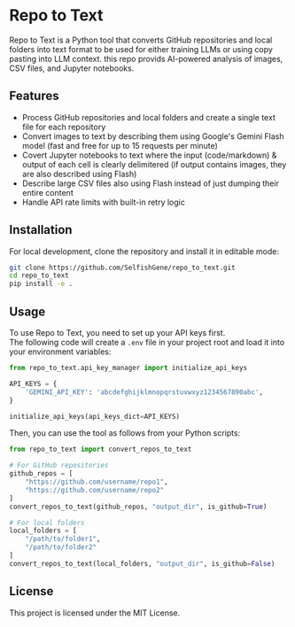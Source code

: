 # Repo to Text

Repo to Text is a Python tool that converts GitHub repositories and local folders into text format to be used for either training LLMs or using copy pasting into LLM context. this repo provids AI-powered analysis of images, CSV files, and Jupyter notebooks.

## Features

- Process GitHub repositories and local folders and create a single text file for each repository
- Convert images to text by describing them using Google's Gemini Flash model (fast and free for up to 15 requests per minute)
- Covert Jupyter notebooks to text where the input (code/markdown) & output of each cell is clearly delimitered (if output contains images, they are also described using Flash)
- Describe large CSV files also using Flash instead of just dumping their entire content
- Handle API rate limits with built-in retry logic

## Installation

For local development, clone the repository and install it in editable mode:

```bash
git clone https://github.com/SelfishGene/repo_to_text.git
cd repo_to_text
pip install -e .
```

## Usage

To use Repo to Text, you need to set up your API keys first.  
The following code will create a `.env` file in your project root and load it into your environment variables:

```python
from repo_to_text.api_key_manager import initialize_api_keys

API_KEYS = {
    'GEMINI_API_KEY': 'abcdefghijklmnopqrstuvwxyz1234567890abc',
}

initialize_api_keys(api_keys_dict=API_KEYS)
```

Then, you can use the tool as follows from your Python scripts:

```python
from repo_to_text import convert_repos_to_text

# For GitHub repositories
github_repos = [
    "https://github.com/username/repo1",
    "https://github.com/username/repo2"
]
convert_repos_to_text(github_repos, "output_dir", is_github=True)

# For local folders
local_folders = [
    "/path/to/folder1",
    "/path/to/folder2"
]
convert_repos_to_text(local_folders, "output_dir", is_github=False)
```

## License

This project is licensed under the MIT License.
